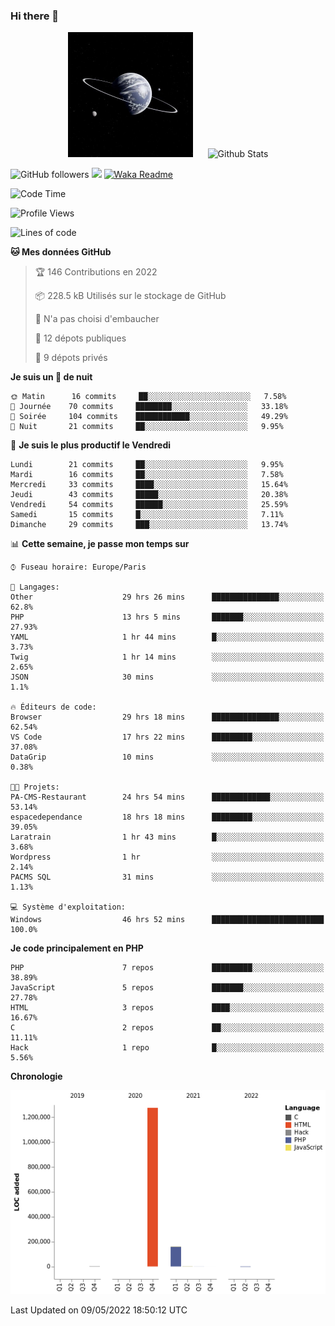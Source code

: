 ### Hi there 👋

<p align="center">
  <img src="https://github.com/Loviflo/Loviflo/blob/main/img/portrait.jpg" alt="Loviflo" height="200" style="margin-right: 20px"/>
  <img src="https://github-readme-stats.vercel.app/api?username=Loviflo&show_icons=true&theme=graywhite" alt="Github Stats" />
</p>

![GitHub followers](https://img.shields.io/github/followers/Loviflo?label=Follow&style=social)
![](https://visitor-badge.glitch.me/badge?page_id=Loviflo.Loviflo)
[![Waka Readme](https://github.com/Loviflo/Loviflo/actions/workflows/update-stats.yml/badge.svg)](https://github.com/Loviflo/Loviflo/actions/workflows/update-stats.yml)

<!--START_SECTION:waka-->
![Code Time](http://img.shields.io/badge/Code%20Time-0-blue)

![Profile Views](http://img.shields.io/badge/Vues%20du%20profil-19-blue)

![Lines of code](https://img.shields.io/badge/Depuis%20Hello%20World%2C%20j%27ai%20%C3%A9crit-1%20Million%20Lignes%20de%20code-blue)

**🐱 Mes données GitHub** 

> 🏆 146 Contributions en 2022
 > 
> 📦 228.5 kB Utilisés sur le stockage de GitHub 
 > 
> 🚫 N'a pas choisi d'embaucher
 > 
> 📜 12 dépots publiques 
 > 
> 🔑 9 dépots privés  
 > 
**Je suis un 🦉 de nuit** 

```text
🌞 Matin      16 commits     ██░░░░░░░░░░░░░░░░░░░░░░░   7.58% 
🌆 Journée    70 commits     ████████░░░░░░░░░░░░░░░░░   33.18% 
🌃 Soirée     104 commits    ████████████░░░░░░░░░░░░░   49.29% 
🌙 Nuit       21 commits     ██░░░░░░░░░░░░░░░░░░░░░░░   9.95%

```
📅 **Je suis le plus productif le Vendredi** 

```text
Lundi        21 commits     ██░░░░░░░░░░░░░░░░░░░░░░░   9.95% 
Mardi        16 commits     ██░░░░░░░░░░░░░░░░░░░░░░░   7.58% 
Mercredi     33 commits     ████░░░░░░░░░░░░░░░░░░░░░   15.64% 
Jeudi        43 commits     █████░░░░░░░░░░░░░░░░░░░░   20.38% 
Vendredi     54 commits     ██████░░░░░░░░░░░░░░░░░░░   25.59% 
Samedi       15 commits     █░░░░░░░░░░░░░░░░░░░░░░░░   7.11% 
Dimanche     29 commits     ███░░░░░░░░░░░░░░░░░░░░░░   13.74%

```


📊 **Cette semaine, je passe mon temps sur** 

```text
⌚︎ Fuseau horaire: Europe/Paris

💬 Langages: 
Other                    29 hrs 26 mins      ███████████████░░░░░░░░░░   62.8% 
PHP                      13 hrs 5 mins       ███████░░░░░░░░░░░░░░░░░░   27.93% 
YAML                     1 hr 44 mins        █░░░░░░░░░░░░░░░░░░░░░░░░   3.73% 
Twig                     1 hr 14 mins        ░░░░░░░░░░░░░░░░░░░░░░░░░   2.65% 
JSON                     30 mins             ░░░░░░░░░░░░░░░░░░░░░░░░░   1.1%

🔥 Éditeurs de code: 
Browser                  29 hrs 18 mins      ███████████████░░░░░░░░░░   62.54% 
VS Code                  17 hrs 22 mins      █████████░░░░░░░░░░░░░░░░   37.08% 
DataGrip                 10 mins             ░░░░░░░░░░░░░░░░░░░░░░░░░   0.38%

🐱‍💻 Projets: 
PA-CMS-Restaurant        24 hrs 54 mins      █████████████░░░░░░░░░░░░   53.14% 
espacedependance         18 hrs 18 mins      █████████░░░░░░░░░░░░░░░░   39.05% 
Laratrain                1 hr 43 mins        █░░░░░░░░░░░░░░░░░░░░░░░░   3.68% 
Wordpress                1 hr                ░░░░░░░░░░░░░░░░░░░░░░░░░   2.14% 
PACMS SQL                31 mins             ░░░░░░░░░░░░░░░░░░░░░░░░░   1.13%

💻 Système d'exploitation: 
Windows                  46 hrs 52 mins      █████████████████████████   100.0%

```

**Je code principalement en PHP** 

```text
PHP                      7 repos             █████████░░░░░░░░░░░░░░░░   38.89% 
JavaScript               5 repos             ███████░░░░░░░░░░░░░░░░░░   27.78% 
HTML                     3 repos             ████░░░░░░░░░░░░░░░░░░░░░   16.67% 
C                        2 repos             ██░░░░░░░░░░░░░░░░░░░░░░░   11.11% 
Hack                     1 repo              █░░░░░░░░░░░░░░░░░░░░░░░░   5.56%

```


**Chronologie**

![Chart not found](https://raw.githubusercontent.com/Loviflo/Loviflo/main/charts/bar_graph.png) 


 Last Updated on 09/05/2022 18:50:12 UTC
<!--END_SECTION:waka-->
